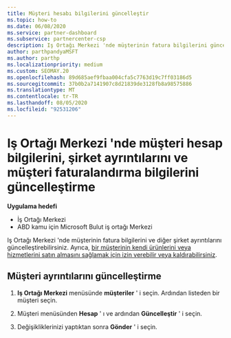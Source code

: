```yaml
---
title: Müşteri hesabı bilgilerini güncelleştir
ms.topic: how-to
ms.date: 06/08/2020
ms.service: partner-dashboard
ms.subservice: partnercenter-csp
description: Iş Ortağı Merkezi 'nde müşterinin fatura bilgilerini güncelleştirmeyi veya şirket ayrıntılarının nasıl güncelleştireceğinizi öğrenin.
author: parthpandyaMSFT
ms.author: parthp
ms.localizationpriority: medium
ms.custom: SEOMAY.20
ms.openlocfilehash: 89d685aef9fbaa004cfa5c7763d19c7ff03186d5
ms.sourcegitcommit: 37b0b2a7141907c8d21839de3128fb8a98575886
ms.translationtype: MT
ms.contentlocale: tr-TR
ms.lasthandoff: 08/05/2020
ms.locfileid: "92531206"
---
```

# <a name="update-customer-account-info-company-details-and-customer-billing-information-in-partner-center"></a>Iş Ortağı Merkezi 'nde müşteri hesap bilgilerini, şirket ayrıntılarını ve müşteri faturalandırma bilgilerini güncelleştirme

**Uygulama hedefi**

- İş Ortağı Merkezi
- ABD kamu için Microsoft Bulut iş ortağı Merkezi

Iş Ortağı Merkezi 'nde müşterinin fatura bilgilerini ve diğer şirket ayrıntılarını güncelleştirebilirsiniz. Ayrıca, [bir müşterinin kendi ürünlerini veya hizmetlerini satın almasını sağlamak için izin verebilir veya kaldırabilirsiniz](give-customers-permission.md).

## <a name="update-customer-details"></a>Müşteri ayrıntılarını güncelleştirme

1. **Iş Ortağı Merkezi** menüsünde **müşteriler** ' i seçin. Ardından listeden bir müşteri seçin.

2. Müşteri menüsünden **Hesap** ' ı ve ardından **Güncelleştir** ' i seçin.

3. Değişikliklerinizi yaptıktan sonra **Gönder** ' i seçin.
